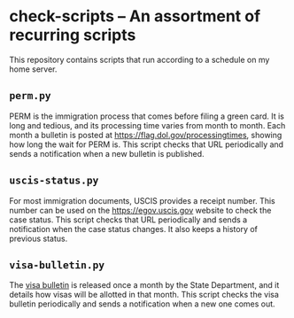 # check-scripts – An assortment of recurring scripts

This repository contains scripts that run according to a schedule on my home
server.

## `perm.py`

PERM is the immigration process that comes before filing a green card. It is
long and tedious, and its processing time varies from month to month. Each month
a bulletin is posted at https://flag.dol.gov/processingtimes, showing how
long the wait for PERM is. This script checks that URL periodically and sends a
notification when a new bulletin is published.

## `uscis-status.py`

For most immigration documents, USCIS provides a receipt number. This number can
be used on the https://egov.uscis.gov website to check the case status. This
script checks that URL periodically and sends a notification when the case
status changes. It also keeps a history of previous status.

## `visa-bulletin.py`

The [visa bulletin](https://web.archive.org/web/20231108164359/https://travel.state.gov/content/travel/en/legal/visa-law0/visa-bulletin.html)
is released once a month by the State Department, and it details how visas will
be allotted in that month. This script checks the visa bulletin periodically and
sends a notification when a new one comes out.
